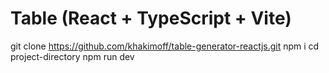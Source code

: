 # Table (React + TypeScript + Vite)

   git clone https://github.com/khakimoff/table-generator-reactjs.git
   npm i
   cd project-directory
   npm run dev
